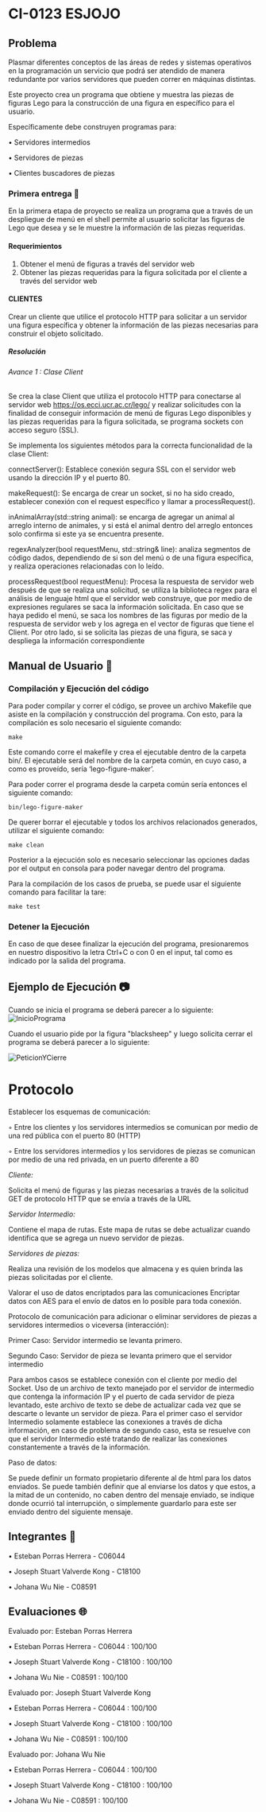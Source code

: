 # CI-0123 ESJOJO

## Problema

Plasmar diferentes conceptos de las áreas de redes y sistemas operativos en la programación un servicio que podrá ser atendido de manera redundante por varios servidores que pueden correr en máquinas distintas.

Este proyecto crea un programa que obtiene y muestra las piezas de figuras Lego para la construcción de una figura en específico para el usuario.

Específicamente debe construyen programas para:

• Servidores intermedios

• Servidores de piezas

• Clientes buscadores de piezas

### Primera entrega 📒

En la primera etapa de proyecto se realiza un programa que a través de un despliegue de menú en el shell permite al usuario solicitar las figuras de Lego que desea y se le muestre la información de las piezas requeridas.

#### Requerimientos

1. Obtener el menú de figuras a través del servidor web
2. Obtener las piezas requeridas para la figura solicitada por el cliente a través del servidor web

#### CLIENTES

Crear un cliente que utilice el protocolo HTTP para solicitar a un servidor una figura específica y obtener la información de las piezas necesarias para construir el objeto solicitado.


##### Resolución

###### Avance 1 : Clase Client

Se crea la clase Client que utiliza el protocolo HTTP para conectarse al servidor web https://os.ecci.ucr.ac.cr/lego/ y realizar solicitudes con la finalidad de conseguir información de menú de figuras Lego disponibles y las piezas requeridas para la figura solicitada, se programa sockets con acceso seguro (SSL).

Se implementa los siguientes métodos para la correcta funcionalidad de la clase Client:

connectServer(): Establece conexión segura SSL con el servidor web usando la dirección IP y el puerto 80.

makeRequest(): Se encarga de crear un socket, si no ha sido creado, establecer conexión con el request específico y llamar a processRequest().

inAnimalArray(std::string animal): se encarga de agregar un animal al arreglo interno de animales, y si está el animal dentro del arreglo entonces solo confirma si este ya se encuentra presente. 

regexAnalyzer(bool requestMenu, std::string& line): analiza segmentos de código dados, dependiendo de si son del menú o de una figura específica, y realiza operaciones relacionadas con lo leído.  

processRequest(bool requestMenu): Procesa la respuesta de servidor web después de que se realiza una solicitud, se utiliza la biblioteca regex para el análisis de lenguaje html que el servidor web construye, que por medio de expresiones regulares se saca la información solicitada. En caso que se haya pedido el menú, se saca los nombres de las figuras por medio de la respuesta de servidor web y los agrega en el vector de figuras que tiene el Client. Por otro lado, si se solicita las piezas de una figura, se saca y despliega la información correspondiente


## Manual de Usuario 📃

### Compilación y Ejecución del código
Para poder compilar y correr el código, se provee un archivo Makefile que asiste en la compilación y construcción del programa. Con esto, para la compilación es solo necesario el siguiente comando:

`make`

Este comando corre el makefile y crea el ejecutable dentro de la carpeta bin/. El ejecutable será del nombre de la carpeta común, en cuyo caso, a como es proveído, sería ‘lego-figure-maker’.

Para poder correr el programa desde la carpeta común sería entonces el siguiente comando:

`bin/lego-figure-maker`

De querer borrar el ejecutable y todos los archivos relacionados generados, utilizar el siguiente comando:

`make clean`

Posterior a la ejecución solo es necesario seleccionar las opciones dadas por el output en consola para poder navegar dentro del programa. 

Para la compilación de los casos de prueba, se puede usar el siguiente comando para facilitar la tare:

`make test`


### Detener la Ejecución

En caso de que desee finalizar la ejecución del programa, presionaremos en nuestro dispositivo la letra Ctrl+C o con 0 en el input, tal como es indicado por la salida del programa. 


## Ejemplo de Ejecución 📷

Cuando se inicia el programa se deberá parecer a lo siguiente:
![InicioPrograma](/images/ExampleExecution1.png "Example")

Cuando el usuario pide por la figura "blacksheep" y luego solicita cerrar el programa se deberá parecer a lo siguiente:

![PeticionYCierre](/images/ExampleExecution2.png "Example")

# Protocolo

 Establecer los esquemas de comunicación:

◦ Entre los clientes y los servidores intermedios se comunican por medio de una red pública con el puerto 80 (HTTP)

◦ Entre los servidores intermedios y los servidores de piezas se comunican por medio de una red privada, en un puerto diferente a 80

*Cliente:*

Solicita el menú de figuras y las piezas necesarias a través de la solicitud GET de protocolo HTTP que se envía a través de la URL

*Servidor Intermedio:*

Contiene el mapa de rutas. Este mapa de rutas se debe actualizar cuando identifica que se agrega un nuevo servidor de piezas. 

*Servidores de piezas:*

Realiza una revisión de los modelos que almacena y es quien brinda las piezas solicitadas por el cliente.

Valorar el uso de datos encriptados para las comunicaciones
Encriptar datos con AES para el envío de datos en lo posible para toda conexión.

Protocolo de comunicación para adicionar o eliminar servidores de piezas a servidores intermedios o viceversa (interacción):

Primer Caso: Servidor intermedio se levanta primero. 

Segundo Caso: Servidor de pieza se levanta primero que el servidor intermedio 

Para ambos casos se establece conexión con el cliente por medio del Socket.
Uso de un archivo de texto manejado por el servidor de intermedio que contenga la información IP y el puerto de cada servidor de pieza levantado, este archivo de texto se debe de actualizar cada vez que se descarte o levante un servidor de pieza. Para el primer caso el servidor Intermedio solamente establece las conexiones a través de dicha información, en caso de problema de segundo caso, esta se resuelve con que el servidor Intermedio esté tratando de realizar las conexiones constantemente a través de la información. 

Paso de datos:

Se puede definir un formato propietario diferente al de html para los datos enviados.
Se puede también definir que al enviarse los datos y que estos, a la mitad de un contenido, no caben dentro del mensaje enviado, se indique donde ocurrió tal interrupción, o simplemente guardarlo para este ser enviado dentro del siguiente mensaje. 

## Integrantes 👥

• Esteban Porras Herrera - C06044

• Joseph Stuart Valverde Kong - C18100

• Johana Wu Nie - C08591

## Evaluaciones 🌐

Evaluado por: Esteban Porras Herrera

• Esteban Porras Herrera - C06044          : 100/100

• Joseph Stuart Valverde Kong - C18100  : 100/100

• Johana Wu Nie - C08591 		       : 100/100

Evaluado por: Joseph Stuart Valverde Kong

• Esteban Porras Herrera - C06044          : 100/100

• Joseph Stuart Valverde Kong - C18100  : 100/100

• Johana Wu Nie - C08591 		       : 100/100

Evaluado por: Johana Wu Nie

• Esteban Porras Herrera - C06044          : 100/100

• Joseph Stuart Valverde Kong - C18100  : 100/100

• Johana Wu Nie - C08591 		       : 100/100
